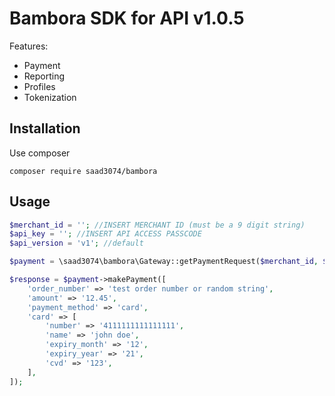 # Bambora SDK for API v1.0.5

Features:
* Payment
* Reporting
* Profiles
* Tokenization

Installation
-------
Use composer

    composer require saad3074/bambora

Usage
-----
```php
$merchant_id = ''; //INSERT MERCHANT ID (must be a 9 digit string)
$api_key = ''; //INSERT API ACCESS PASSCODE
$api_version = 'v1'; //default

$payment = \saad3074\bambora\Gateway::getPaymentRequest($merchant_id, $api_key, $api_version);

$response = $payment->makePayment([
    'order_number' => 'test order number or random string',
    'amount' => '12.45',
    'payment_method' => 'card',
    'card' => [
        'number' => '4111111111111111',
        'name' => 'john doe',
        'expiry_month' => '12',
        'expiry_year' => '21',
        'cvd' => '123',
    ],
]);
```
